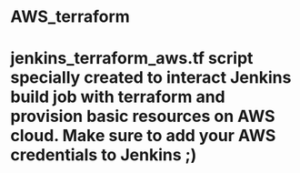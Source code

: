 # AWS_terraform

# jenkins_terraform_aws.tf script specially created to interact Jenkins build job with terraform and provision basic resources on AWS cloud. Make sure to add your AWS credentials to Jenkins ;)
